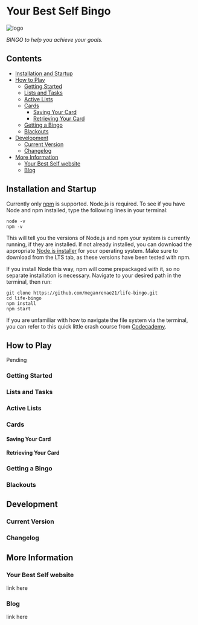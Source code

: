 # Your Best Self Bingo
![logo](build/icon.ico)

 *BINGO to help you achieve your goals.*

 ## Contents
 - [Installation and Startup](#Installation-and-Startup)
 - [How to Play](#HowtoPlay)
   - [Getting Started](#Getting-Started)
   - [Lists and Tasks](#Lists-and-Tasks)
   - [Active Lists](#Active-Lists)
   - [Cards](#Cards)
     - [Saving Your Card](#Saving-Your-Card)
     - [Retrieving Your Card](#Retrieving-Your-Card)
   - [Getting a Bingo](#Getting-a-Bingo)
   - [Blackouts](#Blackouts)
 - [Development](#Development)
   - [Current Version](#Current-Version)
   - [Changelog](#Changelog)
 - [More Information](#More-Information)
   - [Your Best Self website](#Your-Best-Self-website)
   - [Blog](#Blog)
  
  ## Installation and Startup

  Currently only [npm](https://www.npmjs.com/) is supported. Node.js is required. To see if you have Node and npm installed, type the following lines in your terminal:

  ```
  node -v
  npm -v
  ```

  This will tell you the versions of Node.js and npm your system is currently running, if they are installed. If not already installed, you can download the appropriate [Node.js installer](https://nodejs.org/en/download/) for your operating system. Make sure to download from the LTS tab, as these versions have been tested with npm. 

  If you install Node this way, npm will come prepackaged with it, so no separate installation is necessary. Navigate to your desired path in the terminal, then run:

  ```
  git clone https://github.com/meganrenae21/life-bingo.git
  cd life-bingo
  npm install
  npm start
  ```

  If you are unfamiliar with how to navigate the file system via the terminal, you can refer to this quick little crash course from [Codecademy](https://www.codecademy.com/learn/learn-the-command-line/modules/learn-the-command-line-navigation). 
  ## How to Play
  Pending

  ### Getting Started

  ### Lists and Tasks

  ### Active Lists

  ### Cards

  #### Saving Your Card

  #### Retrieving Your Card

  ### Getting a Bingo

  ### Blackouts

  ## Development

  ### Current Version

  ### Changelog

  ## More Information

  ### Your Best Self website
  link here

  ### Blog
  link here